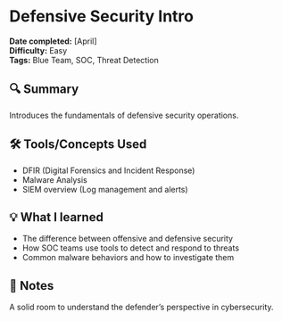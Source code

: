 # Defensive Security Intro

**Date completed:** [April]  
**Difficulty:** Easy  
**Tags:** Blue Team, SOC, Threat Detection

## 🔍 Summary
Introduces the fundamentals of defensive security operations.

## 🛠 Tools/Concepts Used
- DFIR (Digital Forensics and Incident Response)
- Malware Analysis
- SIEM overview (Log management and alerts)

## 💡 What I learned
- The difference between offensive and defensive security
- How SOC teams use tools to detect and respond to threats
- Common malware behaviors and how to investigate them

## 🧠 Notes
A solid room to understand the defender’s perspective in cybersecurity.

